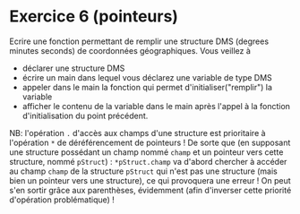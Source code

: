 # Exercice 6 (pointeurs)

Ecrire une fonction permettant de remplir une structure DMS (degrees minutes seconds) de coordonnées géographiques.
Vous veillez à 
+ déclarer une structure DMS
+ écrire un main dans lequel vous déclarez une variable de type DMS 
+ appeler dans le main la fonction qui permet d'initialiser("remplir") la variable
+ afficher le contenu de la variable dans le main après l'appel à la fonction d'initialisation du point précédent.

NB: l'opération `.` d'accès aux champs d'une structure est prioritaire à l'opération `*` de déréférencement de pointeurs ! De sorte que (en supposant une structure possédant un champ nommé `champ` et un pointeur vers cette structure, nommé `pStruct`) : `*pStruct.champ` va d'abord chercher à accéder au champ `champ` de la structure `pStruct` qui n'est pas une structure (mais bien un pointeur vers une structure), ce qui provoquera une erreur ! On peut s'en sortir grâce aux parenthèses, évidemment (afin d'inverser cette priorité d'opération problématique) !
